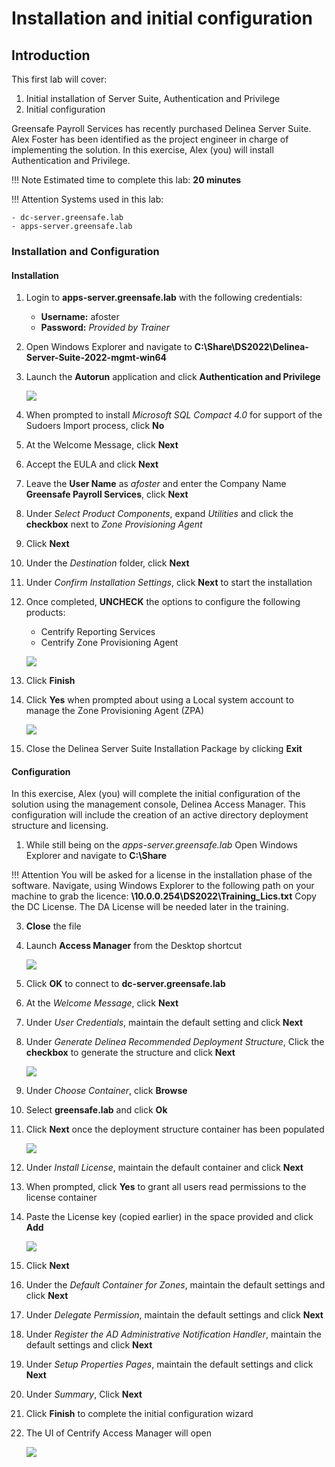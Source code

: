 # Installation and initial configuration

## Introduction

This first lab will cover:

1. Initial installation of Server Suite, Authentication and Privilege
2. Initial configuration

Greensafe Payroll Services has recently purchased Delinea Server Suite. Alex Foster has been identified as the project engineer in charge of implementing the solution. In this exercise, Alex (you) will install Authentication and Privilege.

!!! Note
    Estimated time to complete this lab: **20 minutes**


!!! Attention
    Systems used in this lab:

    - dc-server.greensafe.lab
    - apps-server.greensafe.lab

### Installation and Configuration

#### Installation

01. Login to **apps-server.greensafe.lab** with the following credentials:

    - **Username:** afoster
    - **Password:** *Provided by Trainer*

02. Open Windows Explorer and navigate to **C:\\Share\\DS2022\\Delinea-Server-Suite-2022-mgmt-win64**

03. Launch the **Autorun** application and click **Authentication and Privilege**

    ![](images/lab-001.png)

04. When prompted to install *Microsoft SQL Compact 4.0* for support of the Sudoers Import process, click **No**

05. At the Welcome Message, click **Next**

06. Accept the EULA and click **Next**

07. Leave the **User Name** as *afoster* and enter the Company Name **Greensafe Payroll Services**, click **Next**

08. Under *Select Product Components*, expand *Utilities* and click the **checkbox** next to *Zone Provisioning Agent*

09. Click **Next**

10. Under the *Destination* folder, click **Next**

11. Under *Confirm Installation Settings*, click **Next** to start the installation

12. Once completed, **UNCHECK** the options to configure the following products:

    - Centrify Reporting Services
    - Centrify Zone Provisioning Agent

    ![](images/lab-003.png)

13. Click **Finish**

14. Click **Yes** when prompted about using a Local system account to manage the Zone Provisioning Agent (ZPA)

    ![](images/lab-004.png)

15. Close the Delinea Server Suite Installation Package by clicking **Exit**

#### Configuration

In this exercise, Alex (you) will complete the initial configuration of the solution using the management console, Delinea Access Manager. This configuration will include the creation of an active directory deployment structure and licensing.

01. While still being on the *apps-server.greensafe.lab* Open Windows Explorer and navigate to **C:\\Share**

!!! Attention
    You will be asked for a license in the installation phase of the software. Navigate, using Windows Explorer to the following path on your machine to grab the licence:
    **\\10.0.0.254\DS2022\Training_Lics.txt** 
    Copy the DC License. The DA License will be needed later in the training.

03. **Close** the file

04. Launch **Access Manager** from the Desktop shortcut

    ![](images/lab-005.png)

05. Click **OK** to connect to **dc-server.greensafe.lab**

06. At the *Welcome Message*, click **Next**

07. Under *User Credentials*, maintain the default setting and click **Next**

08. Under *Generate Delinea Recommended Deployment Structure*, Click the **checkbox** to generate the structure and click **Next**

    ![](images/lab-006.png)

09. Under *Choose Container*, click **Browse**

10. Select **greensafe.lab** and click **Ok**

11. Click **Next** once the deployment structure container has been populated

    ![](images/lab-007.png)

12. Under *Install License*, maintain the default container and click **Next**

13. When prompted, click **Yes** to grant all users read permissions to the license container

14. Paste the License key (copied earlier) in the space provided and click **Add**

    ![](images/lab-008.png)

15. Click **Next**

16. Under the *Default Container for Zones*, maintain the default settings and click **Next**

17. Under *Delegate Permission*, maintain the default settings and click **Next**

18. Under *Register the AD Administrative Notification Handler*, maintain the default settings and click **Next**

19. Under *Setup Properties Pages*, maintain the default settings and click **Next**

20. Under *Summary*, Click **Next**

21. Click **Finish** to complete the initial configuration wizard

22. The UI of Centrify Access Manager will open

    ![](images/lab-009.png)

